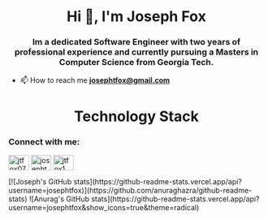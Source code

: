 <h1 align="center">Hi 👋, I'm Joseph Fox</h1>
<h3 align="center">Im a dedicated Software Engineer with two years of professional experience and currently pursuing a Masters in Computer Science from Georgia Tech.</h3>

- 📫 How to reach me **josephtfox@gmail.com**

<h1 align="center"> Technology Stack </h1>
<h3 align="left">Connect with me:</h3>
<p align="left">
<a href="https://twitter.com/jtfox07" target="blank"><img align="center" src="https://raw.githubusercontent.com/rahuldkjain/github-profile-readme-generator/master/src/images/icons/Social/twitter.svg" alt="jtfox07" height="30" width="40" /></a>
<a href="https://linkedin.com/in/josephtannerfox" target="blank"><img align="center" src="https://raw.githubusercontent.com/rahuldkjain/github-profile-readme-generator/master/src/images/icons/Social/linked-in-alt.svg" alt="josephtannerfox" height="30" width="40" /></a>
<a href="https://www.leetcode.com/jtfox1" target="blank"><img align="center" src="https://raw.githubusercontent.com/rahuldkjain/github-profile-readme-generator/master/src/images/icons/Social/leet-code.svg" alt="jtfox1" height="30" width="40" /></a>
</p>
[![Joseph's GitHub stats](https://github-readme-stats.vercel.app/api?username=josephtfox)](https://github.com/anuraghazra/github-readme-stats)
![Anurag's GitHub stats](https://github-readme-stats.vercel.app/api?username=josephtfox&show_icons=true&theme=radical)
